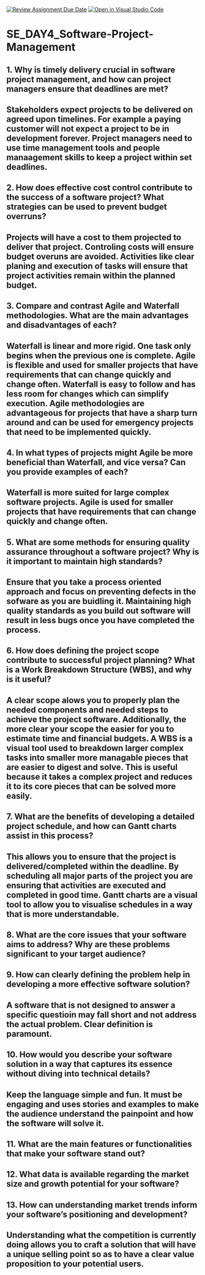 [![Review Assignment Due Date](https://classroom.github.com/assets/deadline-readme-button-22041afd0340ce965d47ae6ef1cefeee28c7c493a6346c4f15d667ab976d596c.svg)](https://classroom.github.com/a/9pw6JKcu)
[![Open in Visual Studio Code](https://classroom.github.com/assets/open-in-vscode-2e0aaae1b6195c2367325f4f02e2d04e9abb55f0b24a779b69b11b9e10269abc.svg)](https://classroom.github.com/online_ide?assignment_repo_id=18438371&assignment_repo_type=AssignmentRepo)
# SE_DAY4_Software-Project-Management
## 1. Why is timely delivery crucial in software project management, and how can project managers ensure that deadlines are met?
## Stakeholders expect projects to be delivered on agreed upon timelines. For example a paying customer will not expect a project to be in development forever. Project managers need to use time management tools and people manaagement skills to keep a project within set deadlines.

## 2. How does effective cost control contribute to the success of a software project? What strategies can be used to prevent budget overruns?
## Projects will have a cost to them projected to deliver that project. Controling costs will ensure budget overuns are avoided. Activities like clear planing and execution of tasks will ensure that project activities remain within the planned budget.

## 3. Compare and contrast Agile and Waterfall methodologies. What are the main advantages and disadvantages of each?
## Waterfall is linear and more rigid. One task only begins when the previous one is complete. Agile is flexible and used for smaller projects that have requirements that can change quickly and change often. Waterfall is easy to follow and has less room for changes which can simplify execution. Agile methodologies are advantageous for projects that have a sharp turn around and can be used for emergency projects that need to be implemented quickly.

## 4. In what types of projects might Agile be more beneficial than Waterfall, and vice versa? Can you provide examples of each?
## Waterfall is more suited for large complex software projects. Agile is used for smaller projects that have requirements that can change quickly and change often.

## 5. What are some methods for ensuring quality assurance throughout a software project? Why is it important to maintain high standards?
## Ensure that you take a process oriented approach and focus on preventing defects in the sofware as you are buidling it. Maintaining high quality standards as you build out software will result in less bugs once you have completed the process.

## 6. How does defining the project scope contribute to successful project planning? What is a Work Breakdown Structure (WBS), and why is it useful?
## A clear scope alows you to properly plan the needed components and needed steps to achieve the project software. Additionally, the more clear your scope the easier for you to estimate time and financial budgets. A WBS is a visual tool used to breakdown larger complex tasks into smaller more managable pieces that are easier to digest and solve. This is useful because it takes a complex project and reduces it to its core pieces that can be solved more easily.

## 7. What are the benefits of developing a detailed project schedule, and how can Gantt charts assist in this process?
## This allows you to ensure that the project is delivered/completed within the deadline. By scheduling all major parts of the project you are ensuring that activities are executed and completed in good time. Gantt charts are a visual tool to allow you to visualise schedules in a way that is more understandable.

## 8. What are the core issues that your software aims to address? Why are these problems significant to your target audience?
## 

## 9. How can clearly defining the problem help in developing a more effective software solution?
## A software that is not designed to answer a specific questioin may fall short and not address the actual problem. Clear definition is paramount.

## 10. How would you describe your software solution in a way that captures its essence without diving into technical details?
## Keep the language simple and fun. It must be engaging and uses stories and examples to make the audience understand the painpoint and how the software will solve it.

## 11. What are the main features or functionalities that make your software stand out?
## 

## 12. What data is available regarding the market size and growth potential for your software?
## 

## 13. How can understanding market trends inform your software’s positioning and development?
## Understanding what the competition is currently doing allows you to craft a solution that will have a unique selling point so as to have a clear value proposition to your potential users.

